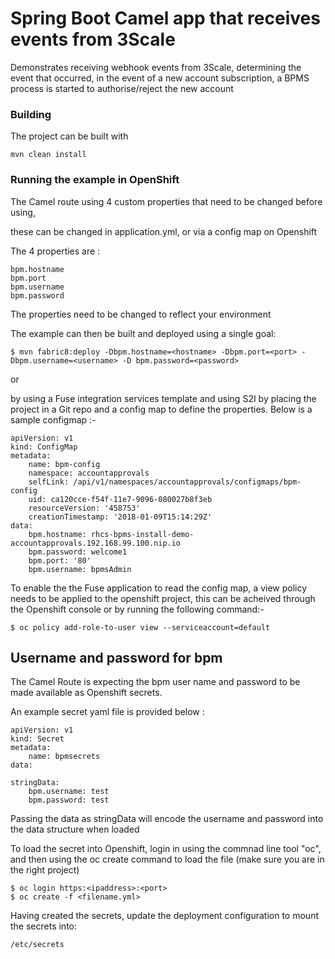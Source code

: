 # Spring Boot Camel app that receives events from 3Scale 

Demonstrates receiving webhook events from 3Scale, determining the event that occurred, in the event of a new account subscription, a BPMS process is started to authorise/reject the new account

### Building

The project can be built with 

    mvn clean install

### Running the example in OpenShift

The Camel route using 4 custom properties that need to be changed before using,

these can be changed in application.yml, or via a config map on Openshift 

The 4 properties are :

	bpm.hostname
	bpm.port
	bpm.username
	bpm.password

The properties need to be changed to reflect your environment

The example can then be built and deployed using a single goal:

    $ mvn fabric8:deploy -Dbpm.hostname=<hostname> -Dbpm.port=<port> -Dbpm.username=<username> -D bpm.password=<password>

or

by using a Fuse integration services template and using S2I by placing the project in a Git repo and a config map to define the properties. Below is a sample configmap :-

	apiVersion: v1
	kind: ConfigMap
	metadata:
		name: bpm-config
		namespace: accountapprovals
		selfLink: /api/v1/namespaces/accountapprovals/configmaps/bpm-config
		uid: ca120cce-f54f-11e7-9096-080027b8f3eb
		resourceVersion: '458753'
		creationTimestamp: '2018-01-09T15:14:29Z'
	data:
		bpm.hostname: rhcs-bpms-install-demo-accountapprovals.192.168.99.100.nip.io
		bpm.password: welcome1
		bpm.port: '80'
		bpm.username: bpmsAdmin

To enable the the Fuse application to read the config map, a view policy needs to be applied to the openshift project, this can be acheived through the Openshift console or by running the following command:-

	$ oc policy add-role-to-user view --serviceaccount=default

## Username and password for bpm

The Camel Route is expecting the bpm user name and password to be made available as Openshift secrets.

An example secret yaml file is provided below :

	apiVersion: v1
	kind: Secret
	metadata:
		name: bpmsecrets
	data: 
	
	stringData:
		bpm.username: test
		bpm.password: test

Passing the data as stringData will encode the username and password into the data structure when loaded

To load the secret into Openshift, login in using the commnad line tool "oc", and then using the oc create command to load the file (make sure you are in the right project)

	$ oc login https:<ipaddress>:<port>
	$ oc create -f <filename.yml>
	
Having created the secrets, update the deployment configuration to mount the secrets into:

	/etc/secrets 
	




